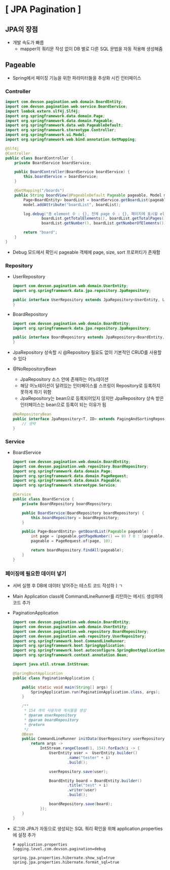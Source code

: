 # [ JPA Pagination ]

## JPA의 장점

- 개발 속도가 빠름
  - mapper의 쿼리문 작성 없이 DB 별로 다른 SQL 문법을 자동 적용해 생성해줌

## Pageable

- Spring에서 페이징 기능을 위한 파라미터들을 추상화 시킨 인터페이스

### Controller

```java
import com.devson.pagination.web.domain.BoardEntity;
import com.devson.pagination.web.service.BoardService;
import lombok.extern.slf4j.Slf4j;
import org.springframework.data.domain.Page;
import org.springframework.data.domain.Pageable;
import org.springframework.data.web.PageableDefault;
import org.springframework.stereotype.Controller;
import org.springframework.ui.Model;
import org.springframework.web.bind.annotation.GetMapping;

@Slf4j
@Controller
public class BoardController {
    private BoardService boardService;

    public BoardController(BoardService boardService) {
        this.boardService = boardService;
    }

    @GetMapping("/boards")
    public String boardView(@PageableDefault Pageable pageable, Model model) {
        Page<BoardEntity> boardList = boardService.getBoardList(pageable);
        model.addAttribute("boardList", boardList);

        log.debug("총 element 수 : {}, 전체 page 수 : {}, 페이지에 표시할 element 수 : {}, 현재 페이지 index : {}, 현재 페이지의 element 수 : {}",
                boardList.getTotalElements(), boardList.getTotalPages(), boardList.getSize(),
                boardList.getNumber(), boardList.getNumberOfElements());

        return "board";
    }
}
```

- Debug 모드에서 확인시 pageable 객체에 page, size, sort 프로퍼티가 존재함

### Repository

- UserRepository

  ```java
  import com.devson.pagination.web.domain.UserEntity;
  import org.springframework.data.jpa.repository.JpaRepository;
  
  public interface UserRepository extends JpaRepository<UserEntity, Long> {
  }
  ```

- BoardRepository

  ```java
  import com.devson.pagination.web.domain.BoardEntity;
  import org.springframework.data.jpa.repository.JpaRepository;
  
  public interface BoardRepository extends JpaRepository<BoardEntity, Long> {
  }
  ```

- JpaRepository 상속할 시 @Repository 필요도 없이 기본적인 CRUD를 사용할 수 있다

- @NoRepositoryBean

  - JpaRepository 소스 안에 존재하는 어노테이션
  - 해당 어노테이션이 달려있는 인터페이스를 스프링이 Repository로 등록하지 못하게 하기 위함
  - JpaRepository는 bean으로 등록되어있지 않지만 JpaRepository 상속 받은 인터페이스는 bean으로 등록이 되는 이유가 됨

  ```java
  @NoRepositoryBean
  public interface JpaRepository<T, ID> extends PagingAndSortingRepository<T, ID>, QueryByExampleExecutor<T> {
      // 생략
  }
  ```

### Service

- BoardService

  ```java
  import com.devson.pagination.web.domain.BoardEntity;
  import com.devson.pagination.web.repository.BoardRepository;
  import org.springframework.data.domain.Page;
  import org.springframework.data.domain.PageRequest;
  import org.springframework.data.domain.Pageable;
  import org.springframework.stereotype.Service;
  
  @Service
  public class BoardService {
      private BoardRepository boardRepository;
  
      public BoardService(BoardRepository boardRepository) {
          this.boardRepository = boardRepository;
      }
  
      public Page<BoardEntity> getBoardList(Pageable pageable) {
          int page = (pageable.getPageNumber() == 0) ? 0 : (pageable.getPageNumber() - 1); // page는 index 처럼 0부터 시작
          pageable = PageRequest.of(page, 10);
  
          return boardRepository.findAll(pageable);
      }
  }
  ```

### 페이징에 필요한 데이터 넣기

- 서버 실행 후 DB에 데이터 넣어주는 테스트 코드 작성하ㅣㄱ

- Main Application class에 CommandLineRunner를 리턴하는 메서드 생성하여 코드 추가

- PaginationApplication

  ```java
  import com.devson.pagination.web.domain.BoardEntity;
  import com.devson.pagination.web.domain.UserEntity;
  import com.devson.pagination.web.repository.BoardRepository;
  import com.devson.pagination.web.repository.UserRepository;
  import org.springframework.boot.CommandLineRunner;
  import org.springframework.boot.SpringApplication;
  import org.springframework.boot.autoconfigure.SpringBootApplication;
  import org.springframework.context.annotation.Bean;
  
  import java.util.stream.IntStream;
  
  @SpringBootApplication
  public class PaginationApplication {
  
      public static void main(String[] args) {
          SpringApplication.run(PaginationApplication.class, args);
      }
  
      /**
       * 154 개의 사용자와 게시물을 생성
       * @param userRepository
       * @param boardRepository
       * @return
       */
      @Bean
      public CommandLineRunner initData(UserRepository userRepository, BoardRepository boardRepository) {
          return args -> 
              IntStream.rangeClosed(1, 154).forEach(i -> {
                  UserEntity user =  UserEntity.builder()
                          .name("tester" + i)
                          .build();
  
                  userRepository.save(user);
  
                  BoardEntity board = BoardEntity.builder()
                          .title("test" + i)
                          .writer(user)
                          .build();
  
                  boardRepository.save(board);
              });
      }
  }
  ```

- 로그와 JPA가 자동으로 생성되는 SQL 쿼리 확인을 위해 application.properties에 설정 추가

  ```properties
  # application.properties
  logging.level.com.devson.pagination=debug
  
  spring.jpa.properties.hibernate.show_sql=true
  spring.jpa.properties.hibernate.format_sql=true
  
  ```

